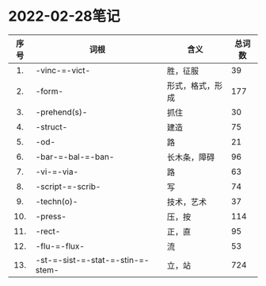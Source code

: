 # 2022-02-28笔记
| 序号 |               词根                |      含义       | 总词数 |
| :--: | -------------------------------- | --------------- | ------ |
|  1.  | -vinc-=-vict-                    | 胜，征服         | 39     |
|  2.  | -form-                           | 形式，格式，形成 | 177    |
|  3.  | -prehend(s)-                     | 抓住            | 30     |
|  4.  | -struct-                         | 建造            | 75     |
|  5.  | -od-                             | 路              | 21     |
|  6.  | -bar-=-bal-=-ban-                | 长木条，障碍     | 96     |
|  7.  | -vi-=-via-                       | 路              | 63     |
|  8.  | -script-=-scrib-                 | 写              | 74     |
|  9.  | -techn(o)-                       | 技术，艺术       | 37     |
| 10.  | -press-                          | 压，按          | 114    |
| 11.  | -rect-                           | 正，直          | 95     |
| 12.  | -flu-=-flux-                     | 流              | 53     |
| 13.  | -st-=-sist-=-stat-=-stin-=-stem- | 立，站          | 724    |